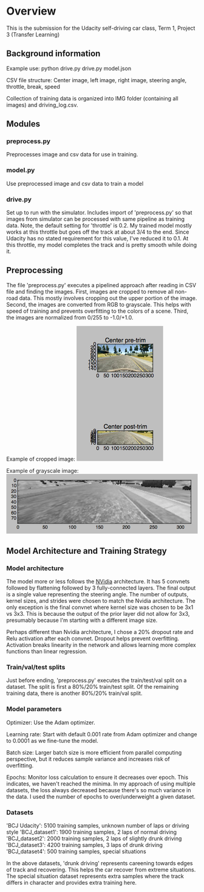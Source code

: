 # Overview
This is the submission for the Udacity self-driving car class, Term 1, Project 3 (Transfer
Learning)

## Background information
Example use:
python drive.py drive.py model.json

CSV file structure:
Center image, left image, right image, steering angle, throttle, break, speed

Collection of training data is organized into IMG folder (containing all images) and
driving_log.csv.

## Modules
### preprocess.py
Preprocesses image and csv data for use in training.

### model.py
Use preprocessed image and csv data to train a model

### drive.py
Set up to run with the simulator. Includes import of 'preprocess.py' so that images from
simulator can be processed with same pipeline as training data. Note, the default setting
for 'throttle' is 0.2. My trained model mostly works at this throttle but goes off the track
at about 3/4 to the end. Since Udacity has no stated requirement for this value, I've reduced
it to 0.1. At this throttle, my model completes the track and is pretty smooth while doing it.

## Preprocessing
The file 'preprocess.py' executes a pipelined approach after reading in CSV file and
finding the images. First, images are cropped to remove all non-road data. This mostly
involves cropping out the upper portion of the image. Second, the images are converted from
RGB to grayscale. This helps with speed of training and prevents overfitting to the colors
of a scene. Third, the images are normalized from 0/255 to -1.0/+1.0.

Example of cropped image:
![Simulator Screenshot](/fig1.png)

Example of grayscale image:
![Simulator Screenshot](/fig2.png)


## Model Architecture and Training Strategy

### Model architecture
The model more or less follows the [NVidia][Nvidia] architecture. It has 5 convnets followed by
flattening followed by 3 fully-connected layers. The final output is a single value
representing the steering angle. The number of outputs, kernel sizes, and strides were
chosen to match the Nvidia architecture. The only exception is the final convnet where
kernel size was chosen to be 3x1 vs 3x3. This is because the output of the prior layer
did not allow for 3x3, presumably because I'm starting with a different image size.

Perhaps different than Nvidia architecture, I chose a 20% dropout rate and Relu activation
after each convnet. Dropout helps prevent overfitting. Activation breaks linearity in
the network and allows learning more complex functions than linear regression.

### Train/val/test splits
Just before ending, 'preprocess.py' executes the train/test/val split on a dataset. The
split is first a 80%/20% train/test split. Of the remaining training data, there is another
80%/20% train/val split.

### Model parameters
Optimizer: Use the Adam optimizer.

Learning rate: Start with default 0.001 rate from Adam optimizer and change to 0.0001 as
we fine-tune the model.

Batch size: Larger batch size is more efficient from parallel computing perspective, but
it reduces sample variance and increases risk of overfitting.

Epochs: Monitor loss calculation to ensure it decreases over epoch. This indicates, we
haven't reached the minima. In my approach of using multiple datasets, the loss always
decreased because there's so much variance in the data. I used the number of epochs to
over/underweight a given dataset.

### Datasets
'BCJ Udacity': 5100 training samples, unknown number of laps or driving style
'BCJ_dataset1': 1900 training samples, 2 laps of normal driving
'BCJ_dataset2': 2000 training samples, 2 laps of slightly drunk driving
'BCJ_dataset3': 4200 training samples, 3 laps of drunk driving
'BCJ_dataset4': 500 training samples, special situations

In the above datasets, 'drunk driving' represents careening towards edges of track and
recovering. This helps the car recover from extreme situations. The special situation
dataset represents extra samples where the track differs in character and provides extra
training here.

[Nvidia]: http://images.nvidia.com/content/tegra/automotive/images/2016/solutions/pdf/end-to-end-dl-using-px.pdf